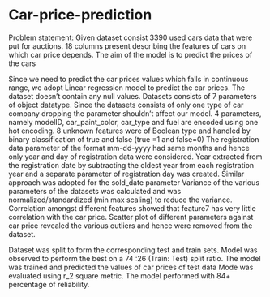 # Car-price-prediction



Problem statement: Given dataset consist 3390  used cars data that were put for auctions. 18 columns present describing the features of cars on which car price depends. The aim of the model is to predict the prices of the cars

Since we need to predict the car prices values which falls in continuous range, we adopt Linear regression model to predict the car prices.
The dataset doesn’t contain any null values. Datasets consists of 7 parameters of object datatype.
Since the datasets consists of only one type of car company dropping the parameter shouldn’t affect our model.
4 parameters, namely modelID, car_paint_color, car_type and fuel are encoded using one hot encoding.
8 unknown features were of Boolean type and handled by binary classification of true and false (true =1 and false=0)
The registration data parameter of the format mm-dd-yyyy had same months and hence only year and day of registration data were considered. Year extracted from the registration date by subtracting the oldest year from each registration year and a separate parameter of registration day was created. Similar approach was adopted for the sold_date parameter 
Variance of the various parameters of the datasets was calculated and was normalized/standardized (min max scaling) to reduce the variance.
Correlation amongst different features showed that feature7 has very little correlation with the car price. Scatter plot of different parameters against car price revealed the various outliers and hence were removed from the dataset.

Dataset was split to form the corresponding test and train sets. Model was observed to perform the best on a 74 :26 (Train: Test) split ratio.
The model was trained and predicted the values of car prices of test data
Mode was evaluated using r_2 square metric.
The model performed with 84+ percentage of reliability.
